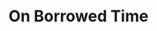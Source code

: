 ---
title: On Borrowed Time
year: 1944
month: 02
opening_date: 1944-02-01
closing_date: 
layout: productions
image:
image_caption:
image_credit:
playbill: 
category: 
Theatre: Theatre Jacksonville
Venue: Little Theatre
cast:
  Betty: Kilderry Blue Peat Smoke
  Demetria Riffle: Anne Eddy Smith
  Dr. Evans: Victor A. Norman
  Julian Northrup: John J. Maher
  Judge Martin's Boy: Bill Ives
  Marcia Giles: Marcia MacKintosh
  Mr. Brink: Roy Hudson
  Mr. Grimes: Harold Koller
  Mr. Pilbeam: William Pearce
  Nellie: Elsie Behner
  Pud: Danny Hackel Rosenberg
  Sheriff: Emil Hanna
crew:
  Director: Marcella Cisney
  Stage Manager: Velma Henning
  Lighting: Arlene Beach
  Make-up: Irma Stockwell
  Wardrobe: Mrs. T.H. Tennant
  Electrical Work: George Henning
  Properties: Elsie Behner
  Crew: 
    - Alvin Register
    - Audrey Jordan
    - Bobbie Horne
    - C. Fred Irish
    - Irma Jean Manning
    - Irma Stockwell
    - Laurence Johnson
    - Lois Davidson
    - Louise Tennant
    - Margaret Irish
    - Mary Dee Larter
    - Mary Garcia
    - Naudain Ives
    - Robert Saunders
    - Rose Marie Schosser
    - Shirley Davidson
    - William Schosser
  Workman: Alvin Register, Jr.
orchestra:
external_links:
---